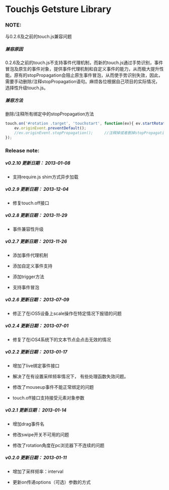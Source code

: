 Touchjs Getsture Library
=======

### NOTE:

与0.2.6及之前的touch.js兼容问题

##### 兼容原因 
0.2.6及之前的touch.js不支持事件代理机制，而新的touch.js通过手势识别，事件冒泡及原生的事件对象，提供事件代理机制和自定义事件的能力，从而极大提升性能。原有的stopPropagation会阻止原生事件冒泡，从而使手势识别失效，因此，需要手动删除/注释stopPropagation语句。麻烦各位根据自己项目的实际情况，选择性升级touch.js。

##### 兼容方法 
删除/注释所有绑定中的stopPropagation方法

```js
touch.on('#rotation .target', 'touchstart', function(ev){ ev.startRotate();
	ev.originEvent.preventDefault(); 
	//ev.originEvent.stopPropagation(); 	//注释掉或者删掉stopPropagation方法
});
```

### Release note:

##### v0.2.10 更新日期： 2013-01-08

- 支持require.js shim方式异步加载

##### v0.2.9 更新日期： 2013-12-04

- 修复touch.off接口

##### v0.2.8 更新日期： 2013-11-29

- 事件兼容性升级

##### v0.2.7 更新日期： 2013-11-26

- 添加事件代理机制

- 添加自定义事件支持

- 添加trigger方法

- 支持事件冒泡

##### v0.2.6 更新日期： 2013-07-09

- 修正了在iOS5设备上scale操作在特定情况下报错的问题

##### v0.2.4 更新日期： 2013-07-01

- 修复了在iOS4系统下的文本节点会点击无效的情况

##### v0.2.2 更新日期： 2013-01-17

- 增加了live绑定事件接口

- 解决了在有设置采样频率情况下， 有些处理函数失效问题。

- 修改了mouseup事件不能正常绑定的问题

- touch.off接口支持接受元素对象参数

##### v0.2.1 更新日期： 2013-01-14

- 增加drag事件名

- 修改swipe开关不可用的问题

- 修改了rotation角度在pc浏览器下不连续的问题

##### v0.2.0 更新日期： 2013-01-11

- 增加了采样频率：interval

- 更新on传递options（可选）参数的方式
